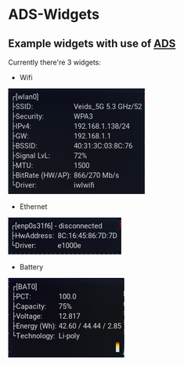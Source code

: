 # ADS-Widgets

## Example widgets with use of [ADS](https://github.com/Veids/ADS)

Currently there're 3 widgets:
  * Wifi
  <img src="https://raw.githubusercontent.com/Veids/ADS-widgets/master/screenshots/wifi.png" alt="Wifi Widget">
  
  * Ethernet
  <img src="https://raw.githubusercontent.com/Veids/ADS-widgets/master/screenshots/ethernet.png" alt="Ethernet Widget">
  
  * Battery
  <img src="https://raw.githubusercontent.com/Veids/ADS-widgets/master/screenshots/battery.png" alt="Battery Widget">
